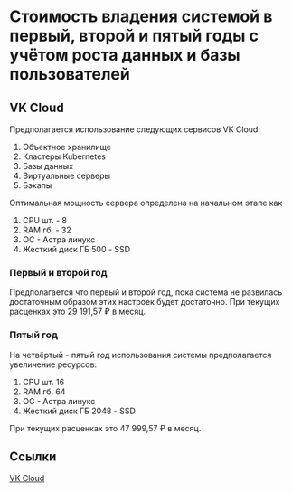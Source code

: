# Стоимость владения системой в первый, второй и пятый годы с учётом роста данных и базы пользователей

## VK Cloud

Предполагается использование следующих сервисов VK Cloud:

1. Объектное хранилище
2. Кластеры Kubernetes
3. Базы данных
4. Виртуальные серверы
5. Бэкапы

Оптимальная мощность сервера определена на начальном этапе как

1. CPU шт. - 8
2. RAM гб. - 32
3. ОС - Астра линукс
4. Жесткий диск ГБ 500 - SSD

### Первый и второй год

Предполагается что первый и второй год, пока система не развилась достаточным образом этих настроек будет достаточно. При текущих расценках это 29 191,57 ₽ в месяц.

### Пятый год

На четвёртый - пятый год использования системы предполагается увеличение ресурсов:

1. CPU шт. 16
2. RAM гб. 64
3. ОС - Астра линукс
4. Жесткий диск ГБ 2048 - SSD

При текущих расценках это 47 999,57 ₽ в месяц.

## Ссылки

 [VK Cloud](https://mcs.mail.ru/pricing/)